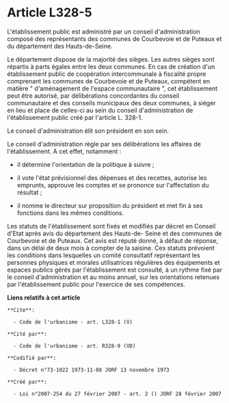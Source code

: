 # Article L328-5

L'établissement public est administré par un conseil d'administration composé des représentants des communes de Courbevoie et
de Puteaux et du département des Hauts-de-Seine. 

Le département dispose de la majorité des sièges. Les autres sièges sont répartis à parts égales entre les deux communes. En
cas de création d'un établissement public de coopération intercommunale à fiscalité propre comprenant les communes de
Courbevoie et de Puteaux, compétent en matière " d'aménagement de l'espace communautaire ", cet établissement peut être
autorisé, par délibérations concordantes du conseil communautaire et des conseils municipaux des deux communes, à siéger en
lieu et place de celles-ci au sein du conseil d'administration de l'établissement public créé par l'article L. 328-1. 

Le conseil d'administration élit son président en son sein. 

Le conseil d'administration règle par ses délibérations les affaires de l'établissement. A cet effet, notamment :

- il détermine l'orientation de la politique à suivre ;

- il vote l'état prévisionnel des dépenses et des recettes, autorise les emprunts, approuve les comptes et se prononce sur
l'affectation du résultat ;

- il nomme le directeur sur proposition du président et met fin à ses fonctions dans les mêmes conditions. 

Les statuts de l'établissement sont fixés et modifiés par décret en Conseil d'Etat après avis du département des Hauts-de-
Seine et des communes de Courbevoie et de Puteaux. Cet avis est réputé donné, à défaut de réponse, dans un délai de deux mois
à compter de la saisine. Ces statuts prévoient les conditions dans lesquelles un comité consultatif représentant les
personnes physiques et morales utilisatrices régulières des équipements et espaces publics gérés par l'établissement est
consulté, à un rythme fixé par le conseil d'administration et au moins annuel, sur les orientations retenues par
l'établissement public pour l'exercice de ses compétences.

**Liens relatifs à cet article**

	**Cite**:

	  - Code de l'urbanisme - art. L328-1 (V)

	**Cité par**:

	  - Code de l'urbanisme - art. R328-9 (VD)

	**Codifié par**:

	  - Décret n°73-1022 1973-11-08 JORF 13 novembre 1973

	**Créé par**:

	  - Loi n°2007-254 du 27 février 2007 - art. 2 () JORF 28 février 2007
